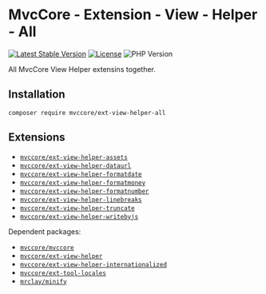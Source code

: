 # MvcCore - Extension - View - Helper - All

[![Latest Stable Version](https://img.shields.io/badge/Stable-v5.0.0-brightgreen.svg?style=plastic)](https://github.com/mvccore/ext-view-helper-all/releases)
[![License](https://img.shields.io/badge/License-BSD%203-brightgreen.svg?style=plastic)](https://mvccore.github.io/docs/mvccore/5.0.0/LICENCE.md)
![PHP Version](https://img.shields.io/badge/PHP->=5.4-brightgreen.svg?style=plastic)

All MvcCore View Helper extensins together.

## Installation
```shell
composer require mvccore/ext-view-helper-all
```

## Extensions
- [`mvccore/ext-view-helper-assets`](https://github.com/mvccore/ext-view-helper-assets)
- [`mvccore/ext-view-helper-dataurl`](https://github.com/mvccore/ext-view-helper-dataurl)
- [`mvccore/ext-view-helper-formatdate`](https://github.com/mvccore/ext-view-helper-formatdate)
- [`mvccore/ext-view-helper-formatmoney`](https://github.com/mvccore/ext-view-helper-formatmoney)
- [`mvccore/ext-view-helper-formatnumber`](https://github.com/mvccore/ext-view-helper-formatnumber)
- [`mvccore/ext-view-helper-linebreaks`](https://github.com/mvccore/ext-view-helper-linebreaks)
- [`mvccore/ext-view-helper-truncate`](https://github.com/mvccore/ext-view-helper-truncate)
- [`mvccore/ext-view-helper-writebyjs`](https://github.com/mvccore/ext-view-helper-writebyjs)

Dependent packages:
- [`mvccore/mvccore`](https://github.com/mvccore/mvccore)
- [`mvccore/ext-view-helper`](https://github.com/mvccore/ext-view-helper)
- [`mvccore/ext-view-helper-internationalized`](https://github.com/mvccore/ext-view-helper-internationalized)
- [`mvccore/ext-tool-locales`](https://github.com/mvccore/ext-tool-locales)
- [`mrclay/minify`](https://github.com/mrclay/minify)